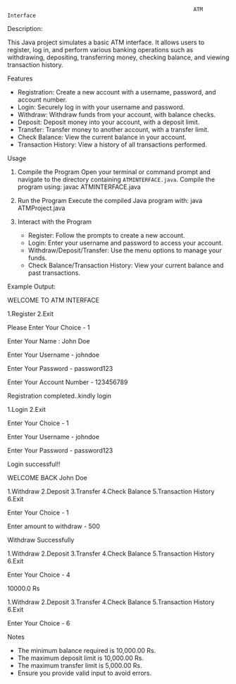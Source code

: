                                                                ATM Interface

Description:

This Java project simulates a basic ATM interface. It allows users to register, log in, and perform
various banking operations such as withdrawing, depositing, transferring money, checking balance, 
and viewing transaction history.

Features
- Registration: Create a new account with a username, password, and account number.
- Login: Securely log in with your username and password.
- Withdraw: Withdraw funds from your account, with balance checks.
- Deposit: Deposit money into your account, with a deposit limit.
- Transfer: Transfer money to another account, with a transfer limit.
- Check Balance: View the current balance in your account.
- Transaction History: View a history of all transactions performed.


Usage

1. Compile the Program
   Open your terminal or command prompt and navigate to the directory containing  `ATMINTERFACE.java`. 
   Compile the program using: javac  ATMINTERFACE.java


2. Run the Program
   Execute the compiled Java program with:   java ATMProject.java

3. Interact with the Program

   - Register: Follow the prompts to create a new account.
   - Login: Enter your username and password to access your account.
   - Withdraw/Deposit/Transfer: Use the menu options to manage your funds.
   - Check Balance/Transaction History: View your current balance and past transactions.


Example Output:

WELCOME TO ATM INTERFACE

1.Register 
2.Exit

Please Enter Your Choice - 1

Enter Your Name : John Doe

Enter Your Username - johndoe

Enter Your Password - password123

Enter Your Account Number - 123456789

Registration completed..kindly login

1.Login 
2.Exit

Enter Your Choice - 1

Enter Your Username - johndoe

Enter Your Password - password123

Login successful!!

WELCOME BACK John Doe 

1.Withdraw 
2.Deposit 
3.Transfer 
4.Check Balance 
5.Transaction History 
6.Exit

Enter Your Choice - 1

Enter amount to withdraw - 500

Withdraw Successfully

1.Withdraw 
2.Deposit 
3.Transfer 
4.Check Balance 
5.Transaction History 
6.Exit

Enter Your Choice - 4

10000.0 Rs

1.Withdraw 
2.Deposit 
3.Transfer 
4.Check Balance 
5.Transaction History 
6.Exit

Enter Your Choice - 6



Notes
- The minimum balance required is 10,000.00 Rs.
- The maximum deposit limit is 10,000.00 Rs.
- The maximum transfer limit is 5,000.00 Rs.
- Ensure you provide valid input to avoid errors.


